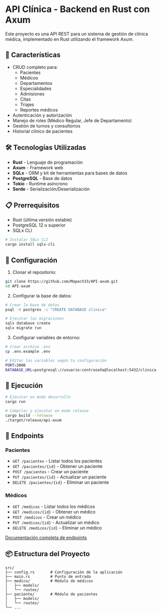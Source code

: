 # API Clínica - Backend en Rust con Axum

Este proyecto es una API REST para un sistema de gestión de clínica médica, implementado en Rust utilizando el framework Axum.

## 🚀 Características

- CRUD completo para:
  - Pacientes
  - Médicos
  - Departamentos
  - Especialidades
  - Admisiones
  - Citas
  - Triajes
  - Reportes médicos
- Autenticación y autorización
- Manejo de roles (Médico Regular, Jefe de Departamento)
- Gestión de turnos y consultorios
- Historial clínico de pacientes

## 🛠️ Tecnologías Utilizadas

- **Rust** - Lenguaje de programación
- **Axum** - Framework web
- **SQLx** - ORM y kit de herramientas para bases de datos
- **PostgreSQL** - Base de datos
- **Tokio** - Runtime asíncrono
- **Serde** - Serialización/Deserialización

## 📋 Prerrequisitos

- Rust (última versión estable)
- PostgreSQL 12 o superior
- SQLx CLI

```bash
# Instalar SQLx CLI
cargo install sqlx-cli
```

## 🔧 Configuración

1. Clonar el repositorio:
```bash
git clone https://github.com/Mapach33/API-axum.git
cd API-axum
```

2. Configurar la base de datos:
```bash
# Crear la base de datos
psql -U postgres -c "CREATE DATABASE clinica"

# Ejecutar las migraciones
sqlx database create
sqlx migrate run
```

3. Configurar variables de entorno:
```bash
# Crear archivo .env
cp .env.example .env

# Editar las variables según tu configuración
PORT=3000
DATABASE_URL=postgresql://usuario:contraseña@localhost:5432/clinica
```

## 🚀 Ejecución

```bash
# Ejecutar en modo desarrollo
cargo run

# Compilar y ejecutar en modo release
cargo build --release
./target/release/api-axum
```

## 📌 Endpoints

### Pacientes
- `GET /pacientes` - Listar todos los pacientes
- `GET /pacientes/{id}` - Obtener un paciente
- `POST /pacientes` - Crear un paciente
- `PUT /pacientes/{id}` - Actualizar un paciente
- `DELETE /pacientes/{id}` - Eliminar un paciente

### Médicos
- `GET /medicos` - Listar todos los médicos
- `GET /medicos/{id}` - Obtener un médico
- `POST /medicos` - Crear un médico
- `PUT /medicos/{id}` - Actualizar un médico
- `DELETE /medicos/{id}` - Eliminar un médico

[Documentación completa de endpoints](docs/api.md)


## 📦 Estructura del Proyecto

```
src/
├── config.rs       # Configuración de la aplicación
├── main.rs         # Punto de entrada
├── medico/         # Módulo de médicos
│   ├── models/
│   └── routes/
├── paciente/       # Módulo de pacientes
│   ├── models/
│   └── routes/
└── ...
```

